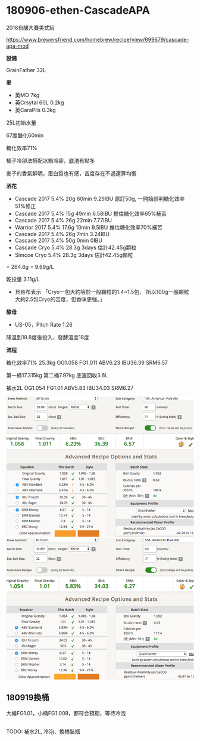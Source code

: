 # 180906-ethen-CascadeAPA

2018自釀大賽美式組

https://www.brewersfriend.com/homebrew/recipe/view/699679/cascade-apa-mod

**設備**

GrainFather 32L

**麥**

* 英MO 7kg
* 英Crsytal 60L 0.2kg
* 英CaraPils 0.3kg

25L初始水量

67度醣化60min

糖化效率71%

桶子冷卻法搭配冰箱冷卻，底渣有點多

麥子的香氣鮮明，蛋白質也有感，苦度存在不過還算均衡

**酒花**

* Cascade 2017 5.4% 20g 60min 9.29IBU 原訂50g, 一開始誤判糖化效率51%修正
* Cascade 2017 5.4% 15g 49min 6.58IBU 推估糖化效率65%補苦
* Cascade 2017 5.4% 26g 22min 7.77IBU
* Warrior 2017 5.4% 17.6g 10min 9.5IBU 推估糖化效率70%補苦
* Cascade 2017 5.4% 26g 7min 3.24IBU
* Cascade 2017 5.4% 50g 0min 0IBU
* Cascade Cryo 5.4% 28.3g 3days 估計42.45g顆粒
* Simcoe Cryo 5.4% 28.3g 3days 估計42.45g顆粒

= 264.6g = 9.69g/L

乾投量 3.11g/L

* 貝肯布表示 「Cryo一包大約等於一般顆粒的1.4~1.5包， 所以100g一般顆粒大約2.5包Cryo的苦度，但香味更強。」

**酵母**
 
* US-05，Pitch Rate 1.26

降溫到18.8度後投入，發酵溫度18度

**流程**

糖化效率71% 25.3kg OG1.058 FG1.011 ABV6.23 IBU36.39 SRM6.57

第一桶17.315kg 第二桶7.97kg 底渣回收3.6L

補水2L OG1.054 FG1.01 ABV5.83 IBU34.03 SRM6.27

![](../img/test142.png)
![](../img/test143.png)

## 180919換桶

大桶FG1.01，小桶FG1.009，都符合預期，等待冷泡

## 

TODO: 補水2L, 冷泡、換桶裝瓶
